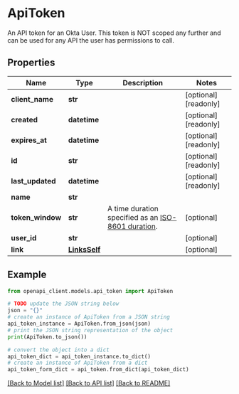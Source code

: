 # ApiToken

An API token for an Okta User. This token is NOT scoped any further and can be used for any API the user has permissions to call.

## Properties

Name | Type | Description | Notes
------------ | ------------- | ------------- | -------------
**client_name** | **str** |  | [optional] [readonly] 
**created** | **datetime** |  | [optional] [readonly] 
**expires_at** | **datetime** |  | [optional] [readonly] 
**id** | **str** |  | [optional] [readonly] 
**last_updated** | **datetime** |  | [optional] [readonly] 
**name** | **str** |  | 
**token_window** | **str** | A time duration specified as an [ISO-8601 duration](https://en.wikipedia.org/wiki/ISO_8601#Durations). | [optional] 
**user_id** | **str** |  | [optional] 
**link** | [**LinksSelf**](LinksSelf.md) |  | [optional] 

## Example

```python
from openapi_client.models.api_token import ApiToken

# TODO update the JSON string below
json = "{}"
# create an instance of ApiToken from a JSON string
api_token_instance = ApiToken.from_json(json)
# print the JSON string representation of the object
print(ApiToken.to_json())

# convert the object into a dict
api_token_dict = api_token_instance.to_dict()
# create an instance of ApiToken from a dict
api_token_form_dict = api_token.from_dict(api_token_dict)
```
[[Back to Model list]](../README.md#documentation-for-models) [[Back to API list]](../README.md#documentation-for-api-endpoints) [[Back to README]](../README.md)


